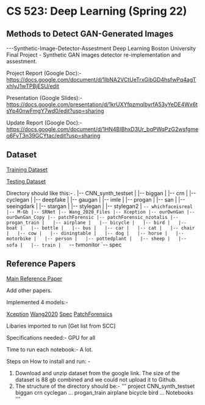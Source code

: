 # CS 523: Deep Learning (Spring 22)
## Methods to Detect GAN-Generated Images
---Synthetic-Image-Detector-Assestment
Deep Learning Boston University Final Project - Synthetic GAN images detector re-implementation and assestment. 

Project Report (Google Doc):- https://docs.google.com/document/d/1lbNA2VCtUeTrxGibGD4hsfwPq4agTxhlyJ1wTPBjESU/edit

Presentation (Google Slides):- https://docs.google.com/presentation/d/1krUXYfpzmqlbyrfA53yYeDE4Wx6tsYp40nwFmgY7wd0/edit?usp=sharing

Update Report (Google Doc):- https://docs.google.com/document/d/1HN4BIBhxD3Ur_bqPWqPzG2wsfgmeo6FvT3n39GCYtac/edit?usp=sharing

## Dataset

[Training Dataset](https://drive.google.com/file/d/1iVNBV0glknyTYGA9bCxT_d0CVTOgGcKh/view)

[Testing Dataset](https://drive.google.com/file/d/1z_fD3UKgWQyOTZIBbYSaQ-hz4AzUrLC1/view)

Directory should like this:-
.
|-- CNN_synth_testset
|   |-- biggan
|   |-- crn
|   |-- cyclegan
|   |-- deepfake
|   |-- gaugan
|   |-- imle
|   |-- progan
|   |-- san
|   |-- seeingdark
|   |-- stargan
|   |-- stylegan
|   |-- stylegan2
|   `-- whichfaceisreal
|-- M-Gb
|-- SRNet
|-- Wang_2020_Files
|-- Xception
|-- ourOwnGan
|-- ourOwnGan_Copy
|-- patchForensic
|-- patchForensic_nzotalis
|-- progan_train
|   |-- airplane
|   |-- bicycle
|   |-- bird
|   |-- boat
|   |-- bottle
|   |-- bus
|   |-- car
|   |-- cat
|   |-- chair
|   |-- cow
|   |-- diningtable
|   |-- dog
|   |-- horse
|   |-- motorbike
|   |-- person
|   |-- pottedplant
|   |-- sheep
|   |-- sofa
|   |-- train
|   `-- tvmonitor
`-- spec

## Reference Papers

[Main Reference Paper](https://arxiv.org/pdf/2104.02617.pdf)

Add other papers.

Implemented 4 models:-

[Xception](https://github.com/MinhNguyen99AI/DeepLearning523---Synthetic-Image-Detector-Assestment/blob/main/Xception.ipynb)
[Wang2020](https://github.com/MinhNguyen99AI/DeepLearning523---Synthetic-Image-Detector-Assestment/blob/main/Wang_2020.ipynb)
[Spec](https://github.com/MinhNguyen99AI/DeepLearning523---Synthetic-Image-Detector-Assestment/blob/main/spec.ipynb)
[PatchForensics](https://github.com/MinhNguyen99AI/DeepLearning523---Synthetic-Image-Detector-Assestment/blob/main/PatchForensic.ipynb)

Libaries imported to run [Get list from SCC]

Specifications needed:- GPU for all

Time to run each notebook:- A lot.

Steps on How to install and run: -
  1. Download and unzip dataset from the google link. The size of the dataset is 88 gb combined and we could not upload it to Github. 
  2. The structure of the directory should be:-
'''
project
  CNN_synth_testset
    biggan
    crn
    cyclegan
    ...
  progan_train
    airplane
    bicycle
    bird
    ...
  Notebooks
'''
